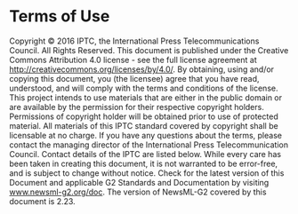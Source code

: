 # Terms of Use

Copyright © 2016 IPTC, the International Press Telecommunications Council. All Rights Reserved.
This document is published under the Creative Commons Attribution 4.0 license - see the full license agreement at http://creativecommons.org/licenses/by/4.0/. By obtaining, using and/or copying this document, you (the licensee) agree that you have read, understood, and will comply with the terms and conditions of the license.
This project intends to use materials that are either in the public domain or are available by the permission for their respective copyright holders. Permissions of copyright holder will be obtained prior to use of protected material. All materials of this IPTC standard covered by copyright shall be licensable at no charge.
If you have any questions about the terms, please contact the managing director of the International Press Telecommunication Council. Contact details of the IPTC are listed below.
While every care has been taken in creating this document, it is not warranted to be error-free, and is subject to change without notice. Check for the latest version of this Document and applicable G2 Standards and Documentation by visiting www.newsml-g2.org/doc. The version of NewsML-G2 covered by this document is 2.23.


